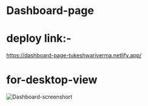 # Dashboard-page

# deploy link:- 
https://dashboard-page-tukeshwariverma.netlify.app/

# for-desktop-view

![Dashboard-screenshort](https://user-images.githubusercontent.com/102142382/223807397-27612997-cadb-4038-9bdb-b628d10a229a.jpeg)


